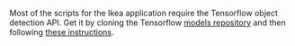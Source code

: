 Most of the scripts for the Ikea application require the Tensorflow object detection API.
Get it by cloning the Tensorflow
[models repository](https://github.com/tensorflow/models)
and then following
[these instructions](https://github.com/tensorflow/models/blob/master/research/object_detection/g3doc/installation.md).
